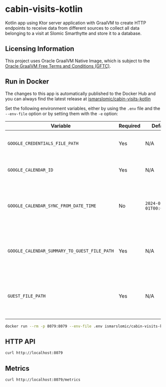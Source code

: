 # cabin-visits-kotlin

Kotlin app using Ktor server application with GraalVM to create HTTP endpoints to receive data from different sources to
collect all data belonging to a visit at Slomic Smarthytte and store it to a database.

## Licensing Information

This project uses Oracle GraalVM Native Image, which is subject to
the [Oracle GraalVM Free Terms and Conditions (GFTC)](https://www.oracle.com/downloads/licenses/graal-free-license.html).

## Run in Docker

The changes to this app is automatically published to the Docker Hub and you can always find the latest release at
[ismarslomic/cabin-visits-kotlin](https://hub.docker.com/r/ismarslomic/cabin-visits-kotlin)

Set the following environment variables, either by using the `.env` file and the `--env-file` option or by setting them
with the `-e` option:

| Variable                                     | Required | Default                | Description                                                                                                                                                                                                       |
|----------------------------------------------|----------|------------------------|-------------------------------------------------------------------------------------------------------------------------------------------------------------------------------------------------------------------|
| `GOOGLE_CREDENTIALS_FILE_PATH `              | Yes      | N/A                    | The path to the Google Service Account credentials internally in the docker container                                                                                                                             |
| `GOOGLE_CALENDAR_ID`                         | Yes      | N/A                    | The id of the Google Calendar which you want to synchronize continuously                                                                                                                                          |
| `GOOGLE_CALENDAR_SYNC_FROM_DATE_TIME`        | No       | `2024-01-01T00:00:00Z` | Lower bound (exclusive) for an event's end time to filter by when doing full calendar sync. Must be an RFC3339 timestamp with mandatory time zone offset.                                                         |
| `GOOGLE_CALENDAR_SUMMARY_TO_GUEST_FILE_PATH` | Yes      | N/A                    | The path to the JSON file defining the Calendar event summary to Guest Id mapping. Path is internally in the docker container. See example [summaryToGuestIds.json](./src/test/resources/summaryToGuestIds.json). |
| `GUEST_FILE_PATH`                            | Yes      | N/A                    | The path to the JSON file containing the Guests to be inserted/updated in the database. Path is internally in the docker container. See example [guests.json](./src/test/resources/guests.json).                  |

```bash
docker run --rm -p 8079:8079 --env-file .env ismarslomic/cabin-visits-kotlin:main
```

## HTTP API

```bash
curl http://localhost:8079
```

## Metrics

```bash
curl http://localhost:8079/metrics
```
